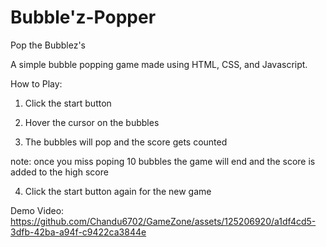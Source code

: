 # Bubble'z-Popper

Pop the Bubblez's

A simple bubble popping game made using HTML, CSS, and Javascript.

How to Play:

1) Click the start button

2) Hover the cursor on the bubbles

3) The bubbles will pop and the score gets counted

note: once you miss poping 10 bubbles the game will end and the score is added to the high score

4) Click the start button again for the new game

Demo Video:
https://github.com/Chandu6702/GameZone/assets/125206920/a1df4cd5-3dfb-42ba-a94f-c9422ca3844e


